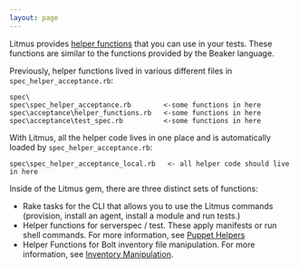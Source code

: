 ```yaml
---
layout: page
---
```


Litmus provides [helper functions](https://github.com/puppetlabs/puppet_litmus/wiki/Helper-Functions-for-Litmus#helper-functions-for-testing-your-modules) that you can use in your tests. These functions are similar to the functions provided by the Beaker language.

Previously, helper functions lived in various different files in `spec_helper_acceptance.rb`:

```
spec\
spec\spec_helper_acceptance.rb        <-some functions in here
spec\acceptance\helper_functions.rb   <-some functions in here
spec\acceptance\test_spec.rb          <-some functions in here
```

With Litmus, all the helper code lives in one place and is automatically loaded by `spec_helper_acceptance.rb`:

```
spec\spec_helper_acceptance_local.rb   <- all helper code should live in here
```

Inside of the Litmus gem, there are three distinct sets of functions:

*  Rake tasks for the CLI that allows you to use the Litmus commands (provision, install an agent, install a module and run tests.)
* Helper functions for serverspec / test. These apply manifests or run shell commands. For more information, see [Puppet Helpers](https://www.rubydoc.info/gems/puppet_litmus/PuppetLitmus/PuppetHelpers)
* Helper Functions for Bolt inventory file manipulation. For more information, see [Inventory Manipulation](https://www.rubydoc.info/gems/puppet_litmus/PuppetLitmus/InventoryManipulation).
